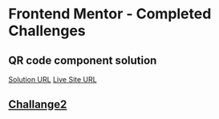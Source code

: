 # Frontend Mentor - Completed Challenges

## QR code component solution

[Solution URL](https://github.com/invisiblecages/frontendmentor-challenges/tree/main/qr-code-component-main)
[Live Site URL](https://invisiblecages.github.io/frontendmentor-challenges/qr-code-component/)

## [Challange2](https://www.frontendmentor.io?ref=challenge)
